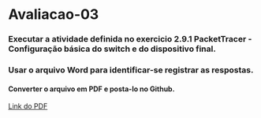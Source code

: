 # Avaliacao-03

### Executar a atividade definida no exercicio 2.9.1 PacketTracer - Configuração básica do switch e do dispositivo final. 
### Usar o arquivo Word para identificar-se registrar as respostas. 
#### Converter o arquivo em PDF e posta-lo no Github.

[Link do PDF](https://github.com/NiltonLuan/nilton-guedes-p8-info-sor2/blob/main/atividades-avaliacao/avaliacao-3/2.9.1%20Packet%20Tracer%20-%20Basic%20Switch%20and%20End%20Device%20Configuration%20-%20RESPONDIDO.docx)
